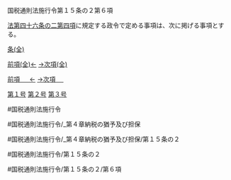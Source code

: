 
国税通則法施行令第１５条の２第６項

[法第四十六条の二第四項](国税通則法＿＿＿＿＿第４６条の２第４項)に規定する政令で定める事項は、次に掲げる事項とする。

[条(全)](国税通則法施行＿令＿第１５条の２_.md)

[前項(全)←](国税通則法施行＿令＿第１５条の２第５項_.md)    [→次項(全)](国税通則法施行＿令＿第１５条の２第７項_.md)

[前項 　 ←](国税通則法施行＿令＿第１５条の２第５項.md)    [→次項 　 ](国税通則法施行＿令＿第１５条の２第７項.md)

[第１号](国税通則法施行＿令＿第１５条の２第６項第１号.md)  [第２号](国税通則法施行＿令＿第１５条の２第６項第２号.md)  [第３号](国税通則法施行＿令＿第１５条の２第６項第３号.md)  

#国税通則法施行令

#国税通則法施行令/_第４章納税の猶予及び担保

#国税通則法施行令/_第４章納税の猶予及び担保/第１５条の２

#国税通則法施行令/第１５条の２

#国税通則法施行令/第１５条の２/第６項

